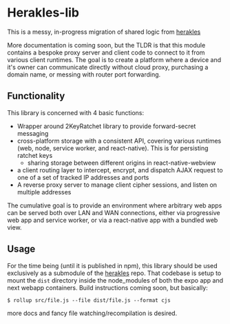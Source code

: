 # Herakles-lib

This is a messy, in-progress migration of shared logic from [herakles](https://github.com/samizdapp/herakles)

More documentation is coming soon, but the TLDR is that this module contains a bespoke proxy server and client code to connect to it from various client runtimes. The goal is to create a platform where a device and it's owner can communicate directly without cloud proxy, purchasing a domain name, or messing with router port forwarding.

## Functionality

This library is concerned with 4 basic functions:

- Wrapper around 2KeyRatchet library to provide forward-secret messaging
- cross-platform storage with a consistent API, covering various runtimes (web, node, service worker, and react-native). This is for persisting ratchet keys
  - sharing storage between different origins in react-native-webview
- a client routing layer to intercept, encrypt, and dispatch AJAX request to one of a set of tracked IP addresses and ports
- A reverse proxy server to manage client cipher sessions, and listen on multiple addresses

The cumulative goal is to provide an environment where arbitrary web apps can be served both over LAN and WAN connections, either via progressive web app and service worker, or via a react-native app with a bundled web view.

## Usage

For the time being (until it is published in npm), this library should be used exclusively as a submodule of the [herakles](https://github.com/samizdapp/herakles) repo. That codebase is setup to mount the `dist` directory inside the node_modules of both the expo app and next webapp containers. Build instructions coming soon, but basically:

```
$ rollup src/file.js --file dist/file.js --format cjs
```

more docs and fancy file watching/recompilation is desired.
